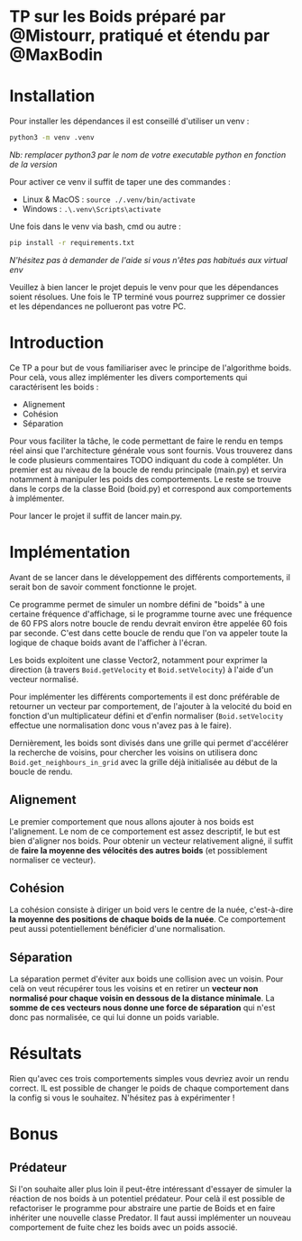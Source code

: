# TP sur les Boids préparé par @Mistourr, pratiqué et étendu par @MaxBodin

# Installation
Pour installer les dépendances il est conseillé d'utiliser un venv :
```bash
python3 -m venv .venv
```
*Nb: remplacer python3 par le nom de votre executable python en fonction de la version*

Pour activer ce venv il suffit de taper une des commandes :
- Linux & MacOS : `source ./.venv/bin/activate`
- Windows : `.\.venv\Scripts\activate`


Une fois dans le venv via bash, cmd ou autre :
```bash
pip install -r requirements.txt
```
*N'hésitez pas à demander de l'aide si vous n'êtes pas habitués aux virtual env*

Veuillez à bien lancer le projet depuis le venv pour que les dépendances soient résolues. Une fois le TP terminé vous pourrez supprimer ce dossier et les dépendances ne pollueront pas votre PC.

# Introduction
Ce TP a pour but de vous familiariser avec le principe de l'algorithme boids. Pour celà, vous allez implémenter les divers comportements qui caractérisent les boids :
- Alignement
- Cohésion
- Séparation

Pour vous faciliter la tâche, le code permettant de faire le rendu en temps réel ainsi que l'architecture générale vous sont fournis. Vous trouverez dans le code plusieurs commentaires TODO indiquant du code à compléter. Un premier est au niveau de la boucle de rendu principale (main.py) et servira notamment à manipuler les poids des comportements. Le reste se trouve dans le corps de la classe Boid (boid.py) et correspond aux comportements à implémenter.

Pour lancer le projet il suffit de lancer main.py.

# Implémentation
Avant de se lancer dans le développement des différents comportements, il serait bon de savoir comment fonctionne le projet.

Ce programme permet de simuler un nombre défini de "boids" à une certaine fréquence d'affichage, si le programme tourne avec une fréquence de 60 FPS alors notre boucle de rendu devrait environ être appelée 60 fois par seconde. C'est dans cette boucle de rendu que l'on va appeler toute la logique de chaque boids avant de l'afficher à l'écran.

Les boids exploitent une classe Vector2, notamment pour exprimer la direction (à travers `Boid.getVelocity` et `Boid.setVelocity`) à l'aide d'un vecteur normalisé.

Pour implémenter les différents comportements il est donc préférable de retourner un vecteur par comportement, de l'ajouter à la velocité du boid en fonction d'un multiplicateur défini et d'enfin normaliser (`Boid.setVelocity` effectue une normalisation donc vous n'avez pas à le faire).

Dernièrement, les boids sont divisés dans une grille qui permet d'accélérer la recherche de voisins, pour chercher les voisins on utilisera donc `Boid.get_neighbours_in_grid` avec la grille déjà initialisée au début de la boucle de rendu. 

## Alignement
Le premier comportement que nous allons ajouter à nos boids est l'alignement. Le nom de ce comportement est assez descriptif, le but est bien d'aligner nos boids. Pour obtenir un vecteur relativement aligné, il suffit de **faire la moyenne des vélocités des autres boids** (et possiblement normaliser ce vecteur).

## Cohésion
La cohésion consiste à diriger un boid vers le centre de la nuée, c'est-à-dire **la moyenne des positions de chaque boids de la nuée**. Ce comportement peut aussi potentiellement bénéficier d'une normalisation.

## Séparation
La séparation permet d'éviter aux boids une collision avec un voisin. Pour celà on veut récupérer tous les voisins et en retirer un **vecteur non normalisé pour chaque voisin en dessous de la distance minimale**. La **somme de ces vecteurs nous donne une force de séparation** qui n'est donc pas normalisée, ce qui lui donne un poids variable.

# Résultats
Rien qu'avec ces trois comportements simples vous devriez avoir un rendu correct. IL est possible de changer le poids de chaque comportement dans la config si vous le souhaitez. N'hésitez pas à expérimenter !

# Bonus
## Prédateur
Si l'on souhaite aller plus loin il peut-être intéressant d'essayer de simuler la réaction de nos boids à un potentiel prédateur. Pour celà il est possible de refactoriser le programme pour abstraire une partie de Boids et en faire inhériter une nouvelle classe Predator. Il faut aussi implémenter un nouveau comportement de fuite chez les boids avec un poids associé.